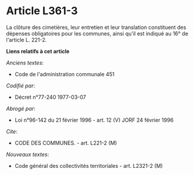 # Article L361-3

La clôture des cimetières, leur entretien et leur translation constituent des dépenses obligatoires pour les communes, ainsi
qu'il est indiqué au 16° de l'article L. 221-2.

**Liens relatifs à cet article**

_Anciens textes_:

  - Code de l'administration communale 451

_Codifié par_:

  - Décret n°77-240 1977-03-07

_Abrogé par_:

  - Loi n°96-142 du 21 février 1996 - art. 12 (V) JORF 24 février 1996

_Cite_:

  - CODE DES COMMUNES. - art. L221-2 (M)

_Nouveaux textes_:

  - Code général des collectivités territoriales - art. L2321-2 (M)
